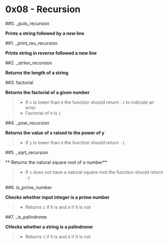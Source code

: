# 0x08 - Recursion

##0. _puts_recursion

**Prints a string followed by a new line**

##1. _print_rev_recursion

**Prints string in reverse followed a new line**

##2. _strlen_recursion

**Returns the length of a string**

##3. factorial

**Returns the factorial of a given number**

> - If `n` is lower than `0` the function should return `-1` to indicate an error
> - Factorial of `0` is `1`

##4. _pow_recursion

**Returns the value of x raised to the power of y**

> - If `y` is lower than `0` the function should return `-1`

##5. _sqrt_recursion

** Returns the natural square root of a number**

> - If `n` does not have a natural square root the function should return `-1`

##6. is_prime_number

**Checks whether input integer is a prime number**

> - Returns `1` if it is and `0` if it is not

##7. _is_palindrome

**CHecks whether a string is a palindrome**

> - Returns `1` if it is and `0` if it is not

